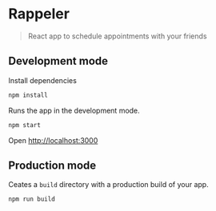 # Rappeler

> React app to schedule appointments with your friends

## Development mode

Install dependencies
```bash
npm install
```

Runs the app in the development mode.
```bash
npm start
```

Open [http://localhost:3000](http://localhost:3000)


## Production mode
Ceates a `build` directory with a production build of your app.
```bash
npm run build
```
